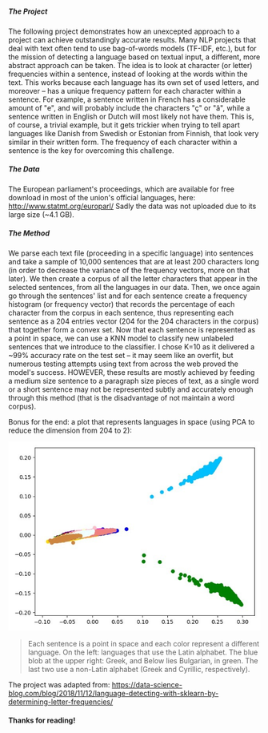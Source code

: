 ##### The Project
The following project demonstrates how an unexcepted approach to a project can achieve outstandingly accurate results. Many NLP projects that deal with text often tend to use bag-of-words models (TF-IDF, etc.), but for the mission of detecting a language based on textual input, a different, more abstract approach can be taken. The idea is to look at character (or letter) frequencies within a sentence, instead of looking at the words within the text. This works because each language has its own set of used letters, and moreover – has a unique frequency pattern for each character within a sentence. For example, a sentence written in French has a considerable amount of "e", and will probably include the characters "ç" or "â", while a sentence written in English or Dutch will most likely not have them. This is, of course, a trivial example, but it gets trickier when trying to tell apart languages like Danish from Swedish or Estonian from Finnish, that look very similar in their written form. The frequency of each character within a sentence is the key for overcoming this challenge.

##### The Data
The European parliament's proceedings, which are available for free download in most of the union's official languages, here: http://www.statmt.org/europarl/
Sadly the data was not uploaded due to its large size (~4.1 GB).

##### The Method
We parse each text file (proceeding in a specific language) into sentences and take a sample of 10,000 sentences that are at least 200 characters long (in order to decrease the variance of the frequency vectors, more on that later). We then create a corpus of all the letter characters that appear in the selected sentences, from all the languages in our data. Then, we once again go through the sentences' list and for each sentence create a frequency histogram (or frequency vector) that records the percentage of each character from the corpus in each sentence, thus representing each sentence as a 204 entries vector (204 for the 204 characters in the corpus) that together form a convex set. Now that each sentence is represented as a point in space, we can use a KNN model to classify new unlabeled sentences that we introduce to the classifier. 
I chose K=10 as it delivered a ~99% accuracy rate on the test set – it may seem like an overfit, but numerous testing attempts using text from across the web proved the model's success. HOWEVER, these results are mostly achieved by feeding a medium size sentence to a paragraph size pieces of text, as a single word or a short sentence may not be represented subtly and accurately enough through this method (that is the disadvantage of not maintain a word corpus).

Bonus for the end: a plot that represents languages in space (using PCA to reduce the dimension from 204 to 2):

![The Data](pca.png "The Data")
>Each sentence is a point in space and each color represent a different language. On the left: languages that use the Latin alphabet. The blue blob at the upper right: Greek, and Below lies Bulgarian, in green. The last two use a non-Latin alphabet (Greek and Cyrillic, respectively).

The project was adapted from: https://data-science-blog.com/blog/2018/11/12/language-detecting-with-sklearn-by-determining-letter-frequencies/

#### Thanks for reading!
